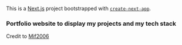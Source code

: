 This is a [Next.js](https://nextjs.org/) project bootstrapped with [`create-next-app`](https://github.com/vercel/next.js/tree/canary/packages/create-next-app).

### Portfolio website to display my projects and my tech stack

Credit to [Mif2006](https://github.com/Mif2006/Space-Portolio/tree/main)
